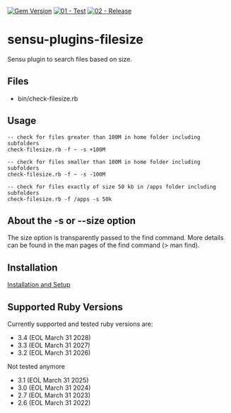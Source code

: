 [![Gem Version](https://badge.fury.io/rb/sensu-plugins-filesize.svg)](https://badge.fury.io/rb/sensu-plugins-filesize)
[![01 - Test](https://github.com/thomis/sensu-plugins-filesize/actions/workflows/01_test.yml/badge.svg)](https://github.com/thomis/sensu-plugins-filesize/actions/workflows/01_test.yml)
[![02 - Release](https://github.com/thomis/sensu-plugins-filesize/actions/workflows/02_release.yml/badge.svg)](https://github.com/thomis/sensu-plugins-filesize/actions/workflows/02_release.yml)

# sensu-plugins-filesize

Sensu plugin to search files based on size.

## Files
  * bin/check-filesize.rb

## Usage

  ```
  -- check for files greater than 100M in home folder including subfolders
  check-filesize.rb -f ~ -s +100M

  -- check for files smaller than 100M in home folder including subfolders
  check-filesize.rb -f ~ -s -100M

  -- check for files exactly of size 50 kb in /apps folder including subfolders
  check-filesize.rb -f /apps -s 50k
  ```

## About the -s or --size option

The size option is transparently passed to the find command. More details can be found in the man pages of the find command (> man find).

## Installation

[Installation and Setup](https://docs.sensu.io/sensu-core/latest/installation/installing-plugins)

## Supported Ruby Versions

Currently supported and tested ruby versions are:

- 3.4 (EOL March 31 2028)
- 3.3 (EOL March 31 2027)
- 3.2 (EOL March 31 2026)

Not tested anymore

- 3.1 (EOL March 31 2025)
- 3.0 (EOL March 31 2024)
- 2.7 (EOL March 31 2023)
- 2.6 (EOL March 31 2022)
